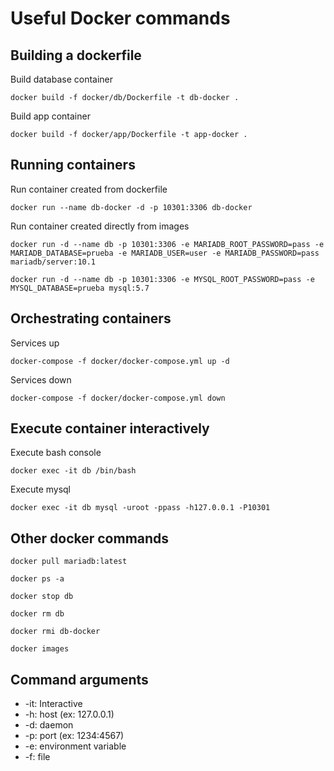 # Useful Docker commands

## Building a dockerfile

Build database container

```docker build -f docker/db/Dockerfile -t db-docker .```

Build app container

```docker build -f docker/app/Dockerfile -t app-docker .```

## Running containers

Run container created from dockerfile

```docker run --name db-docker -d -p 10301:3306 db-docker```

Run container created directly from images

```docker run -d --name db -p 10301:3306 -e MARIADB_ROOT_PASSWORD=pass -e MARIADB_DATABASE=prueba -e MARIADB_USER=user -e MARIADB_PASSWORD=pass mariadb/server:10.1```

```docker run -d --name db -p 10301:3306 -e MYSQL_ROOT_PASSWORD=pass -e MYSQL_DATABASE=prueba mysql:5.7```

## Orchestrating containers

Services up

```docker-compose -f docker/docker-compose.yml up -d```

Services down

```docker-compose -f docker/docker-compose.yml down```

## Execute container interactively

Execute bash console

```docker exec -it db /bin/bash```

Execute mysql

```docker exec -it db mysql -uroot -ppass -h127.0.0.1 -P10301```

## Other docker commands

```docker pull mariadb:latest```

```docker ps -a```

```docker stop db```

```docker rm db```

```docker rmi db-docker```

```docker images```

## Command arguments

* -it: Interactive
* -h: host (ex: 127.0.0.1)
* -d: daemon
* -p: port (ex: 1234:4567)
* -e: environment variable
* -f: file
